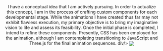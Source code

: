 <div align="center">
I have a conceptual idea that I am actively pursuing. In order to actualize this concept, I am in the process of crafting custom components for each developmental stage. While the animations I have created thus far may not exhibit flawless execution, my primary objective is to bring my imaginative vision to life and assess its feasibility. Once the initial phase is completed, I intend to refine these components. Presently, CSS has been employed for the animation, although I am contemplating transitioning to JavaScript and Three.js for the final animation sequences.
div/>
  
<image align = "center" src="![image](https://github.com/Raj-mayur1977/Stack-Animation/assets/97600211/3c918791-e35f-4647-bce9-6ff1c50c0968)" />



